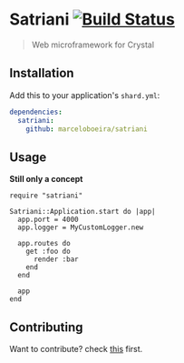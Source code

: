 # Satriani [![Build Status](https://travis-ci.org/marceloboeira/satriani.svg?branch=master)](https://travis-ci.org/marceloboeira/satriani)
> Web microframework for Crystal

## Installation

Add this to your application's `shard.yml`:

```yaml
dependencies:
  satriani:
    github: marceloboeira/satriani
```

## Usage

**Still only a concept**

```crystal
require "satriani"

Satriani::Application.start do |app|
  app.port = 4000
  app.logger = MyCustomLogger.new

  app.routes do
    get :foo do
      render :bar
    end
  end

  app
end
```

## Contributing

Want to contribute? check [this](CONTRIBUTE.md) first.
